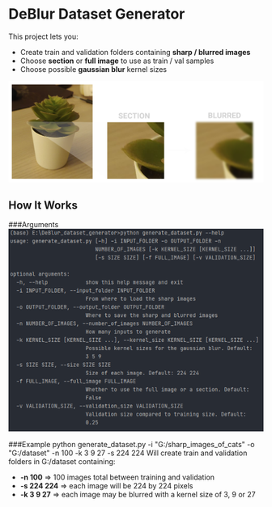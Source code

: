 # DeBlur Dataset Generator
This project lets you:
* Create train and validation folders containing **sharp / blurred images**
* Choose **section** or **full image** to use as train / val samples
* Choose possible **gaussian blur** kernel sizes

![](docs/Example.png)

## How It Works
###Arguments
![](docs/Help.png)

###Example
    python generate_dataset.py -i "G:/sharp_images_of_cats" -o "G:/dataset" -n 100 -k 3 9 27 -s 224 224
Will create train and validation folders in G:/dataset containing:
* **-n 100** => 100 images total between training and validation
* **-s 224 224** => each image will be 224 by 224 pixels
* **-k 3 9 27** => each image may be blurred with a kernel size of 3, 9 or 27